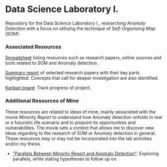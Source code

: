 # Data Science Laboratory I.

Repository for the Data Science Laboratory I., researching _Anomaly Detection_ with a focus on utilizing the technique of _Self-Organizing Map (SOM)_.

### Associated Resources

[Spreadsheet](https://docs.google.com/spreadsheets/d/1rDKdwMOLKnQuayU_AnBupcPnm2wv6lOy5tRuI6GTpLc/edit?usp=sharing)
listing resources such as research papers, online sources and tools related to SOM and Anomaly detection.

[Summary report](https://www.overleaf.com/read/qstfhmxkmhqg#9c3749)
of selected research papers with their key parts highlighted. Concepts that call for deeper investigation are also identified.

[Kanban board](https://github.com/users/matthew-balogh/projects/2): Track progress of project.

### Additional Resources of Mine

These resources are related to ideas of mine, mainly associated with the movie _Minority Report_ to understand how Anomaly detection unfolds in real or a futuristic life scenario and to pinpoint its opportunities and vulnerabilities. The movie sets a context that allows me to discover new ideas regarding to the research of SOM or Anomaly detection in general. These resources may or may not be incorporated into the lab activities and/or my thesis.

* ["Parallels Between Minority Report and Anomaly Detection"](https://www.overleaf.com/read/cmbsydpdxkkb#69e789): Exploring parallels, while stating hypotheses to follow up on.
